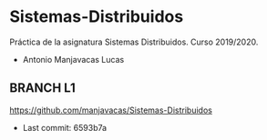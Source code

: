# Sistemas-Distribuidos
Práctica de la asignatura Sistemas Distribuidos. Curso 2019/2020.
- Antonio Manjavacas Lucas

## BRANCH L1 ##

https://github.com/manjavacas/Sistemas-Distribuidos

- Last commit: 6593b7a
